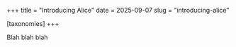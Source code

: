+++
title = "Introducing Alice"
date = 2025-09-07
slug = "introducing-alice"

[taxonomies]
+++

Blah blah blah
